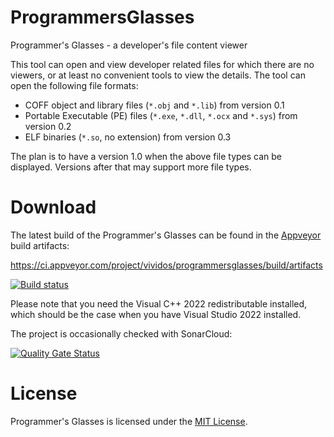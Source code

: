# ProgrammersGlasses

Programmer's Glasses - a developer's file content viewer

This tool can open and view developer related files for which there are no
viewers, or at least no convenient tools to view the details. The tool can
open the following file formats:

- COFF object and library files (`*.obj` and `*.lib`) from version 0.1
- Portable Executable (PE) files (`*.exe`, `*.dll`, `*.ocx` and `*.sys`)
  from version 0.2
- ELF binaries (`*.so`, no extension) from version 0.3

The plan is to have a version 1.0 when the above file types can be displayed.
Versions after that may support more file types.

# Download

The latest build of the Programmer's Glasses can be found in the
[Appveyor](https://ci.appveyor.com/project/vividos/programmersglasses) build
artifacts:

https://ci.appveyor.com/project/vividos/programmersglasses/build/artifacts

[![Build status](https://ci.appveyor.com/api/projects/status/9v3mbipallo7bf29?svg=true)](https://ci.appveyor.com/project/vividos/programmersglasses)

Please note that you need the Visual C++ 2022 redistributable installed, which
should be the case when you have Visual Studio 2022 installed.

The project is occasionally checked with SonarCloud:

[![Quality Gate Status](https://sonarcloud.io/api/project_badges/measure?project=ProgrammersGlasses&metric=alert_status)](https://sonarcloud.io/dashboard?id=ProgrammersGlasses)

# License

Programmer's Glasses is licensed under the [MIT License](LICENSE.md).
